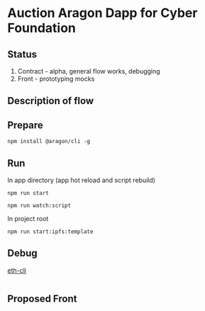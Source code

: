 # Auction Aragon Dapp for Cyber Foundation

## Status
1. Contract - alpha, general flow works, debugging
2. Front - prototyping mocks


## Description of flow


## Prepare
```
npm install @aragon/cli -g
```

## Run

In app directory (app hot reload and script rebuild)
```
npm run start
```

```
npm run watch:script
```

In project root
```
npm run start:ipfs:template
```

## Debug
[eth-cli](https://github.com/protofire/eth-cli)

```
```

## Proposed Front